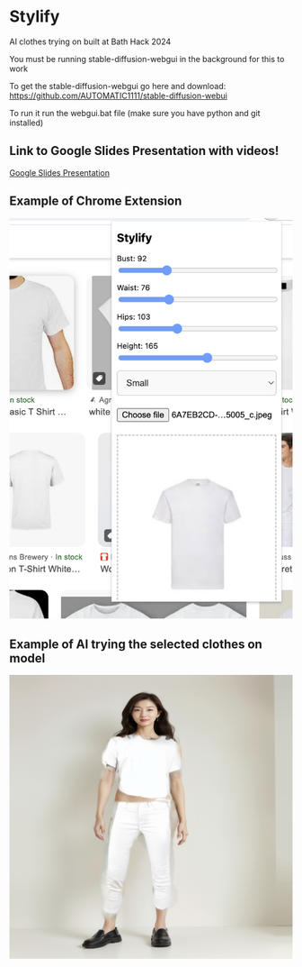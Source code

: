 # Stylify
AI clothes trying on built at Bath Hack 2024

You must be running stable-diffusion-webgui in the background for this to work

To get the stable-diffusion-webgui go here and download: https://github.com/AUTOMATIC1111/stable-diffusion-webui 

To run it run the webgui.bat file (make sure you have python and git installed)

## Link to Google Slides Presentation with videos!
[Google Slides Presentation](https://docs.google.com/presentation/d/12-TBtgV6Dddi1pMYw3VEslU7Uu5M1-tBDEMWvJfZ6Zw/edit?usp=sharing)

## Example of Chrome Extension
![Extension Example](https://github.com/Starfall63/Stylify/blob/main/extensionDemo.png)

## Example of AI trying the selected clothes on model
![Trying on Example](https://github.com/Starfall63/Stylify/blob/main/demoModel.png)
